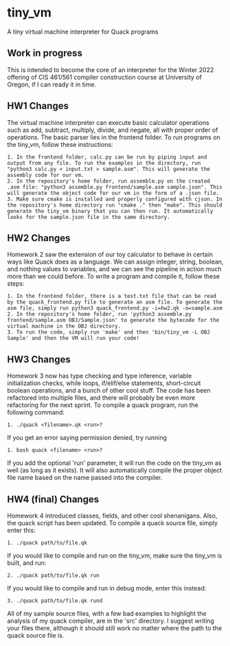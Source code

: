 # tiny_vm
A tiny virtual machine interpreter for Quack programs

## Work in progress

This is intended to become the core of an interpreter for the Winter 2022
offering of CIS 461/561 compiler construction course at University of Oregon, 
if I can ready it in time. 

## HW1 Changes

The virtual machine interpreter can execute basic calculator operations such
as add, subtract, multiply, divide, and negate, all with proper order of
operations. The basic parser lies in the frontend folder. To run programs
on the tiny_vm, follow these instructions:

	1. In the frontend folder, calc.py can be run by piping input and output from any file. To run the examples in the directory, run "python3 calc.py < input.txt > sample.asm". This will generate the assembly code for our vm.
	2. In the repository's home folder, run assemble.py on the created .asm file: "python3 assemble.py frontend/sample.asm sample.json". This will generate the object code for our vm in the form of a .json file.
	3. Make sure cmake is installed and properly configured with cjson. In the repository's home directory run "cmake ." then "make". This should generate the tiny_vm binary that you can then run. It automatically looks for the sample.json file in the same directory.

## HW2 Changes

Homework 2 saw the extension of our toy calculator to behave in certain ways like Quack does as a language. We can assign integer, string, boolean, and nothing values to variables, and we can see the pipeline in action much more than we could before. To write a program and compile it, follow these steps:

	1. In the frontend folder, there is a test.txt file that can be read by the quack_frontend.py file to generate an asm file. To generate the asm file, simply run python3 quack_frontend.py -i=hw2.qk -o=sample.asm
	2. In the repository's home folder, run 'python3 assemble.py frontend/sample.asm OBJ/Sample.json' to generate the bytecode for the virtual machine in the OBJ directory.
	3. To run the code, simply run 'make' and then 'bin/tiny_vm -L OBJ Sample' and then the VM will run your code!

## HW3 Changes

Homework 3 now has type checking and type inference, variable initialization checks, while loops, if/elif/else statements, short-circuit boolean operations, and a bunch of other cool stuff. The code has been refactored into multiple files, and there will probably be even more refactoring for the next sprint. To compile a quack program, run the following command:

	1. ./quack <filename>.qk <run>?

If you get an error saying permission denied, try running

	1. bash quack <filename> <run>?

If you add the optional 'run' parameter, it will run the code on the tiny_vm as well (as long as it exists). It will also automatically compile the proper object file name based on the name passed into the compiler.

## HW4 (final) Changes

Homework 4 introduced classes, fields, and other cool shenanigans. Also, the quack script has been updated. To compile a quack source file, simply enter this:

	1. ./quack path/to/file.qk

If you would like to compile and run on the tiny_vm, make sure the tiny_vm is built, and run:

	2. ./quack path/to/file.qk run

If you would like to compile and run in debug mode, enter this instead:

	3. ./quack path/to/file.qk rund

All of my sample source files, with a few bad examples to highlight the analysis of my quack compiler, are in the 'src' directory. I suggest writing your files there, although it should still work no matter where the path to the quack source file is.
